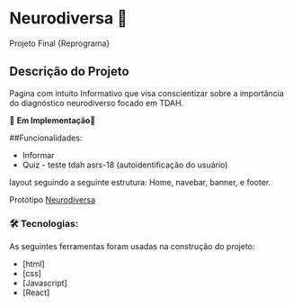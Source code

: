 # Neurodiversa 🧠
Projeto Final {Reprograma} 

## Descrição do Projeto
Pagina com intuito Informativo que visa conscientizar sobre a importância do diagnóstico neurodiverso focado em TDAH.




🚧 __Em Implementação__🚧 </h4>

##Funcionalidades:
- Informar
- Quiz - teste tdah asrs-18 (autoidentificação do usuário)
  

layout seguindo a seguinte estrutura:
Home, navebar, banner, e footer.

<p>Protótipo <a href="https://www.figma.com/proto/GEmVMis2WZRxxz9MQ9Tvna/NeuroDiversa?node-id=69%3A59&scaling=min-zoom&page-id=0%3A1" title="Wireframe figma" target="_blank">Neurodiversa</a></p>

### 🛠 Tecnologias:
As seguintes ferramentas foram usadas na construção do projeto:

- [html]
- [css]
- [Javascript]
- [React]
